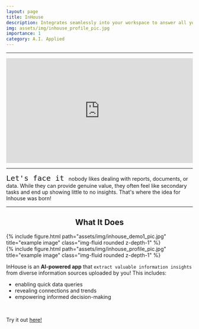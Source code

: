 ```yaml
---
layout: page
title: InHouse
description: Integrates seamlessly into your workspace to answer all your questions
img: assets/img/inhouse_profile_pic.jpg
importance: 1
category: A.I. Applied
---
```


***

<style>
.video-holder {
  position: relative;
  width: 100%;
  height: 0;
  padding-bottom: 56.25%;
  overflow: hidden;
}
.video-holder iframe {
  position: absolute;
  top: 0;
  left: 0;
  width: 100%;
  height: 100%;
}
</style>

<div class="video-holder">
  <iframe width="560"
          height="315" 
          src="https://www.youtube.com/embed/4REI55-mgEE" 
          frameborder="0" 
          allowfullscreen></iframe>
</div>

***
<TT> <font size = "+2"> Let's face it </font> </TT> nobody likes dealing with reports, documents, or data. While they can provide genuine value, they often feel like secondary tasks and end up showing little to no insights. That's where the idea for Inhouse was born! 

***

<h2 style="text-align:center"> What It Does </h2>


<div class="row justify-content-sm-center">
    <div class="col-sm-8 mt-3 mt-md-0">
        {% include figure.html path="assets/img/inhouse_demo1_pic.jpg" title="example image" class="img-fluid rounded z-depth-1" %}
    </div>
    <div class="col-sm-4 mt-3 mt-md-0">
        {% include figure.html path="assets/img/inhouse_profile_pic.jpg" title="example image" class="img-fluid rounded z-depth-1" %}
    </div>
</div>

InHouse is an <b>AI-powered app</b> that `extract valuable information insights` from diverse information sources uploaded by you!
This includes:
<ul class="fa-ul">
  <li><i class="fa-li fa fa-check-square"></i>enabling quick data queries</li>
  <li><i class="fa-li fa fa-check-square"></i>revealing connections and trends</li>
  <li><i class="fa-li fa fa-check-square"></i>empowering informed decision-making</li>
</ul>

<br>

Try it out [here!](https://inhouse.up.railway.app/)